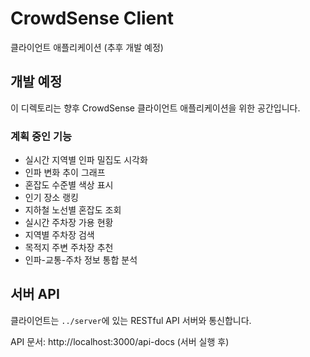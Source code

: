 # CrowdSense Client

클라이언트 애플리케이션 (추후 개발 예정)

## 개발 예정

이 디렉토리는 향후 CrowdSense 클라이언트 애플리케이션을 위한 공간입니다.

### 계획 중인 기능

- 실시간 지역별 인파 밀집도 시각화
- 인파 변화 추이 그래프
- 혼잡도 수준별 색상 표시
- 인기 장소 랭킹
- 지하철 노선별 혼잡도 조회
- 실시간 주차장 가용 현황
- 지역별 주차장 검색
- 목적지 주변 주차장 추천
- 인파-교통-주차 정보 통합 분석

## 서버 API

클라이언트는 `../server`에 있는 RESTful API 서버와 통신합니다.

API 문서: http://localhost:3000/api-docs (서버 실행 후)

